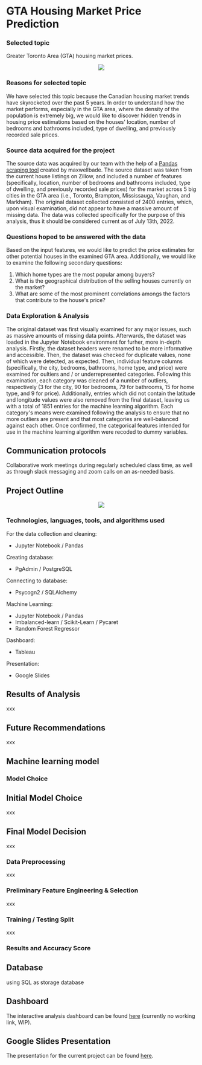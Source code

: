 # GTA Housing Market Price Prediction

### Selected topic
Greater Toronto Area (GTA) housing market prices.

<p align="center">
  <img src="https://user-images.githubusercontent.com/99566803/180220246-70d87867-3b1f-4707-a625-f66a7a221f9f.png" />
</p>

### Reasons for selected topic
We have selected this topic because the Canadian housing market trends have skyrocketed over the past 5 years. In order to understand how the market performs, especially in the GTA area, where the density of the population is extremely big, we would like to discover hidden trends in housing price estimations based on the houses' location, number of bedrooms and bathrooms included, type of dwelling, and previously recorded sale prices.

### Source data acquired for the project
The source data was acquired by our team with the help of a [Pandas scraping tool](https://github.com/maxwellbade/zillow_scrape_python) created by maxwellbade. The source dataset was taken from the current house listings on Zillow, and included a number of features (specifically, location, number of bedrooms and bathrooms included, type of dwelling, and previously recorded sale prices) for the market across 5 big cities in the GTA area (i.e., Toronto, Brampton, Mississauga, Vaughan, and Markham). The original dataset collected consisted of 2400 entries, which, upon visual examination, did not appear to have a massive amount of missing data. The data was collected specifically for the purpose of this analysis, thus it should be considered current as of July 13th, 2022.

### Questions hoped to be answered with the data
Based on the input features, we would like to predict the price estimates for other potential houses in the examined GTA area.
Additionally, we would like to examine the following secondary questions:
1. Which home types are the most popular among buyers?
2. What is the geographical distribution of the selling houses currently on the market?
3. What are some of the most prominent correlations amongs the factors that contribute to the house's price?

### Data Exploration & Analysis
The original dataset was first visually examined for any major issues, such as massive amounts of missing data points. Afterwards, the dataset was loaded in the Jupyter Notebook environment for furher, more in-depth analysis. Firstly, the dataset headers were renamed to be more informative and accessible. Then, the dataset was checked for duplicate values, none of which were detected, as expected. Then, individual feature columns (specifically, the city, bedrooms, bathrooms, home type, and price) were examined for oultiers and / or underrepresented categories. Following this examination, each category was cleaned of a number of outliers, respectively (3 for the city, 90 for bedrooms, 79 for bathrooms, 15 for home type, and 9 for price). Additionally, entries which did not contain the latitude and longitude values were also removed from the final dataset, leaving us with a total of 1851 entries for the machine learning algorithm. Each category's means were examined following the analysis to ensure that no more outliers are present and that most categories are well-balanced against each other. Once confirmed, the categorical features intended for use in the machine learning algorithm were recoded to dummy variables.

## Communication protocols
Collaborative work meetings during regularly scheduled class time, as well as through slack messaging and zoom calls on an as-needed basis.

## Project Outline

<p align="center">
  <img src="https://user-images.githubusercontent.com/99566803/180226132-23340c4c-a9bf-4db2-9980-ac3c71da66e9.png" />
</p>

### Technologies, languages, tools, and algorithms used

For the data collection and cleaning:
* Jupyter Notebook / Pandas

Creating database:
* PgAdmin / PostgreSQL

Connecting to database:
* Psycogn2 / SQLAlchemy

Machine Learning:
* Jupyter Notebook / Pandas
* Imbalanced-learn / Scikit-Learn / Pycaret
* Random Forest Regressor

Dashboard:
* Tableau

Presentation:
* Google Slides
  
## Results of Analysis
xxx

## Future Recommendations
xxx

## Machine learning model

### Model Choice

## Initial Model Choice
xxx

## Final Model Decision
xxx

### Data Preprocessing
xxx

### Preliminary Feature Engineering & Selection
xxx

### Training / Testing Split
xxx

### Results and Accuracy Score

## Database
using SQL as storage database

## Dashboard
The interactive analysis dashboard can be found [here]() (currently no working link, WIP).

## Google Slides Presentation
The presentation for the current project can be found [here](https://docs.google.com/presentation/d/1mjovAs0qO8CtyvKc6Q1dIVrJHnOzxK-rPxAUkTT5raQ/edit#slide=id.p).
